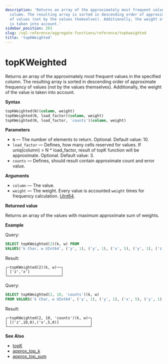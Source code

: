 ```yaml
---
description: 'Returns an array of the approximately most frequent values in the specified
  column. The resulting array is sorted in descending order of approximate frequency
  of values (not by the values themselves). Additionally, the weight of the value
  is taken into account.'
sidebar_position: 203
slug: /sql-reference/aggregate-functions/reference/topkweighted
title: 'topKWeighted'
---
```


# topKWeighted

Returns an array of the approximately most frequent values in the specified column. The resulting array is sorted in descending order of approximate frequency of values (not by the values themselves). Additionally, the weight of the value is taken into account.

**Syntax**

```sql
topKWeighted(N)(column, weight)
topKWeighted(N, load_factor)(column, weight)
topKWeighted(N, load_factor, 'counts')(column, weight)
```

**Parameters**

- `N` — The number of elements to return. Optional. Default value: 10.
- `load_factor` — Defines, how many cells reserved for values. If uniq(column) > N * load_factor, result of topK function will be approximate. Optional. Default value: 3.
- `counts` — Defines, should result contain approximate count and error value.

**Arguments**

- `column` — The value.
- `weight` — The weight. Every value is accounted `weight` times for frequency calculation. [UInt64](../../../sql-reference/data-types/int-uint.md).

**Returned value**

Returns an array of the values with maximum approximate sum of weights.

**Example**

Query:

```sql
SELECT topKWeighted(2)(k, w) FROM
VALUES('k Char, w UInt64', ('y', 1), ('y', 1), ('x', 5), ('y', 1), ('z', 10))
```

Result:

```text
┌─topKWeighted(2)(k, w)──┐
│ ['z','x']              │
└────────────────────────┘
```

Query:

```sql
SELECT topKWeighted(2, 10, 'counts')(k, w)
FROM VALUES('k Char, w UInt64', ('y', 1), ('y', 1), ('x', 5), ('y', 1), ('z', 10))
```

Result:

```text
┌─topKWeighted(2, 10, 'counts')(k, w)─┐
│ [('z',10,0),('x',5,0)]              │
└─────────────────────────────────────┘
```

**See Also**

- [topK](../../../sql-reference/aggregate-functions/reference/topk.md)
- [approx_top_k](../../../sql-reference/aggregate-functions/reference/approxtopk.md)
- [approx_top_sum](../../../sql-reference/aggregate-functions/reference/approxtopsum.md)